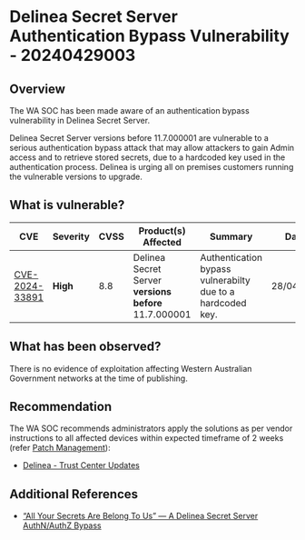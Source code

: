 # Delinea Secret Server Authentication Bypass Vulnerability - 20240429003

## Overview

The WA SOC has been made aware of an authentication bypass vulnerability in Delinea Secret Server.

Delinea Secret Server versions before 11.7.000001 are vulnerable to a serious authentication bypass attack that may allow attackers to gain Admin access and to retrieve stored secrets, due to a hardcoded key used in the authentication process. Delinea is urging all on premises customers running the vulnerable versions to upgrade.

## What is vulnerable?

| CVE    | Severity     | CVSS | Product(s) Affected | Summary | Dated |
| ------ | ------------ | ---- | ------------------- | ------- | ----- |
| [CVE-2024-33891](https://nvd.nist.gov/vuln/detail/CVE-2024-33891) | **High** | 8.8  | Delinea Secret Server **versions before** 11.7.000001| Authentication bypass vulnerabilty due to a hardcoded key.       | 28/04/2024      |

## What has been observed?

There is no evidence of exploitation affecting Western Australian Government networks at the time of publishing.

## Recommendation

The WA SOC recommends administrators apply the solutions as per vendor instructions to all affected devices within expected timeframe of 2 weeks (refer [Patch Management](../guidelines/patch-management.md)):

- [Delinea - Trust Center Updates](https://trust.delinea.com/?tcuUid=17aaf4ef-ada9-46d5-bf97-abd3b07daae3)

## Additional References

- [“All Your Secrets Are Belong To Us” — A Delinea Secret Server AuthN/AuthZ Bypass](https://straightblast.medium.com/all-your-secrets-are-belong-to-us-a-delinea-secret-server-authn-authz-bypass-adc26c800ad3)
